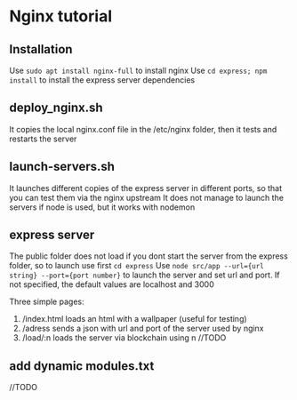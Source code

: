 # Nginx tutorial

## Installation
Use ```sudo apt install nginx-full``` to install nginx
Use ```cd express; npm install``` to install the express server dependencies

## deploy_nginx.sh
It copies the local nginx.conf file in the /etc/nginx folder, then it tests and restarts the server

## launch-servers.sh
It launches different copies of the express server in different ports, so that you can test them via the nginx upstream
It does not manage to launch the servers if node is used, but it works with nodemon

## express server
The public folder does not load if you dont start the server from the express folder, so to launch use first ```cd express```
Use ```node src/app --url={url string} --port={port number}``` to launch the server and set url and port. If not specified, the default values are localhost and 3000

Three simple pages:
  1. /index.html loads an html with a wallpaper (useful for testing)
  2. /adress sends a json with url and port of the server used by nginx
  3. /load/:n loads the server via blockchain using n //TODO

## add dynamic modules.txt
//TODO